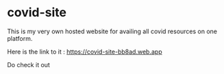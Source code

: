 # covid-site

This is my very own hosted website for availing all covid resources on one platform.

Here is the link to it : https://covid-site-bb8ad.web.app

Do check it out
